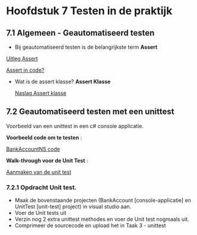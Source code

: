# Hoofdstuk 7 Testen in de praktijk

## 7.1 Algemeen - Geautomatiseerd testen

- Bij geautomatiseerd testen is de belangrijkste term __Assert__

<a href="https://elo.kw1c.nl/CMS/Studie/811%20ICT-Academie/811%20VakkenInhoud/%5BB.06%20BEH%5D%20Onderhoud%20en%20beheer/Productie/04.%20Aanvullend/124398_02_02_BC30_Assertions.mp4" target="_new">Uitleg Assert</a>

<a href="https://elo.kw1c.nl/CMS/Studie/811%20ICT-Academie/811%20VakkenInhoud/%5BB.06%20BEH%5D%20Onderhoud%20en%20beheer/Productie/04.%20Aanvullend/124398_02_03_BC30_AssertCode.mp4" target="_new">Assert in code?</a>


- Wat is de assert klasse?
__Assert Klasse__

  <a href="https://msdn.microsoft.com/en-us/library/microsoft.visualstudio.testtools.unittesting.assert.aspx" target="_blank">Naslag Assert klasse</a>


## 7.2 Geautomatiseerd testen met een unittest

Voorbeeld van een unittest in een c# console applicatie.

__Voorbeeld code om te testen__ :

  <a href="https://docs.microsoft.com/nl-nl/visualstudio/test/sample-project-for-creating-unit-tests" target="_blank">BankAccountNS code</a>

__Walk-through voor de Unit Test__ :

  <a href="https://docs.microsoft.com/nl-nl/visualstudio/test/walkthrough-creating-and-running-unit-tests-for-managed-code" target="_blank">Aanmaken van de unit test</a>


### 7.2.1 Opdracht Unit test. 

- Maak de bovenstaande projecten (BankAccount [console-applicatie] en UnitTest [unit-test]  project) in visual studio aan.
- Voer de Unit tests uit
- Verzin nog 2 extra unittest methodes en voer de Unit test nogmaals uit.
- Comprimeer de sourcecode en upload het in Taak 3 - unittest

